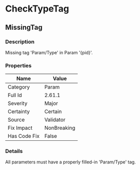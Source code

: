 ﻿---  
uid: Validator_2_61_1  
---

# CheckTypeTag

## MissingTag

### Description

Missing tag 'Param\/Type' in Param '{pid}'.

### Properties

| Name         | Value       |
| ------------ | ----------- |
| Category     | Param       |
| Full Id      | 2.61.1      |
| Severity     | Major       |
| Certainty    | Certain     |
| Source       | Validator   |
| Fix Impact   | NonBreaking |
| Has Code Fix | False       |

### Details

All parameters must have a properly filled\-in 'Param\/Type' tag.
